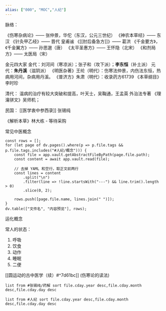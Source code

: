 ```yaml
---
alias: ["000", "MOC","人纪"]
---
```



脉络：

《伤寒杂病论》—— 张仲景，华佗（东汉，公元三世纪）
《神农本草经》—— 东汉
《针灸甲乙经》—— 晋代 皇甫谧
《[[肘后备急方]]》—— 葛洪
《千金要方》，《千金翼方》—— 孙思邈（唐）
《太平圣惠方》—— 王怀隐（北宋）
《和剂局方》—— 太医局（宋）

金元四大家
金代：刘河间（寒凉派）；张子和（攻下派）；**李东恒**（补土派）
元代：**朱丹溪**（滋阴派）
《明医杂著》王纶（明代）：伤寒法仲景，内伤法东恒，热病用河间，杂病用丹溪。
《普济方》朱肃（明代）：收录药方61739
《本草纲目》李时珍

清代：
温病的治疗有较大突破和提高，叶天士，吴鞠通，王孟英
外治法专著 《理瀹骈文》吴师机；


民国：
[[医学衷中参西录]] 张锡纯




《解析本草》林大栋 - 等待采购


常见中医概念 
```dataviewjs
const rows = [];
for (let page of dv.pages().where(p => p.file.tags && p.file.tags.includes("#人纪/概念"))) {
    const file = app.vault.getAbstractFileByPath(page.file.path);
    const content = await app.vault.read(file);

    // 去掉 YAML 和空行，取正文前两行
    const lines = content
        .split("\n")
        .filter(line => !line.startsWith("---") && line.trim().length > 0)
        .slice(0, 2);

    rows.push([page.file.name, lines.join(" ")]);
}
dv.table(["文件名", "内容预览"], rows);
```




运化概念

常人的状态：
1. 呼吸
2. 饮食
3. 动作
4. 睡眠
5. 二便

[[圆运动的古中医学（续）#^7d61bc]]  (伤寒论的读法)


```dataview
list from #张锡纯/药解 sort file.cday.year desc,file.cday.month desc,file.cday.day desc
```

```dataview
list from #人纪 sort file.cday.year desc,file.cday.month desc,file.cday.day desc
```
